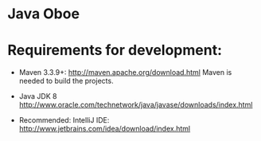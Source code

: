 Java Oboe
======================


# Requirements for development:

* Maven 3.3.9+:  http://maven.apache.org/download.html
  Maven is needed to build the projects.

* Java JDK 8
  http://www.oracle.com/technetwork/java/javase/downloads/index.html 
  
* Recommended: IntelliJ IDE: http://www.jetbrains.com/idea/download/index.html